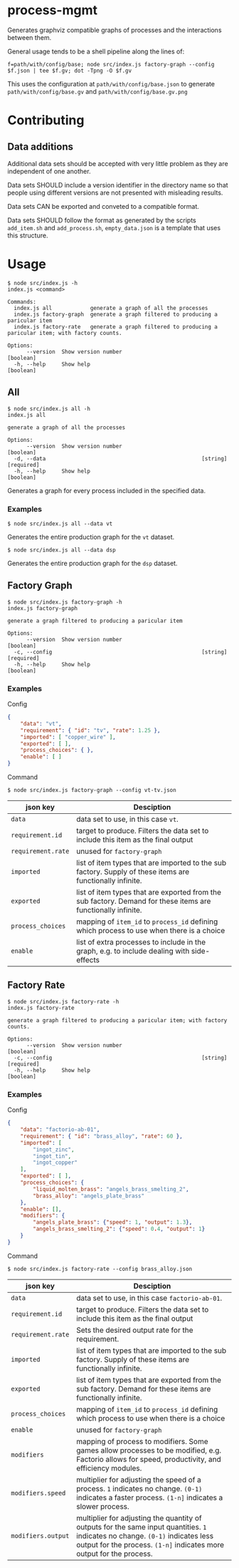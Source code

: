 # process-mgmt

Generates graphviz compatible graphs of processes and the interactions between them.

General usage tends to be a shell pipeline along the lines of:
```
f=path/with/config/base; node src/index.js factory-graph --config $f.json | tee $f.gv; dot -Tpng -O $f.gv
```
This uses the configuration at `path/with/config/base.json` to generate `path/with/config/base.gv` and `path/with/config/base.gv.png`

# Contributing

## Data additions

Additional data sets should be accepted with very little problem as they are independent of one another.

Data sets SHOULD include a version identifier in the directory name so that people using different versions are not presented with misleading results.

Data sets CAN be exported and conveted to a compatible format.

Data sets SHOULD follow the format as generated by the scripts `add_item.sh` and `add_process.sh`, `empty_data.json` is a template that uses this structure.

# Usage

```
$ node src/index.js -h
index.js <command>

Commands:
  index.js all            generate a graph of all the processes
  index.js factory-graph  generate a graph filtered to producing a paricular item
  index.js factory-rate   generate a graph filtered to producing a paricular item; with factory counts.

Options:
      --version  Show version number                                   [boolean]
  -h, --help     Show help                                             [boolean]
```



## All

```
$ node src/index.js all -h
index.js all

generate a graph of all the processes

Options:
      --version  Show version number                                   [boolean]
  -d, --data                                                 [string] [required]
  -h, --help     Show help                                             [boolean]
```

Generates a graph for every process included in the specified data.

### Examples
```
$ node src/index.js all --data vt
```
Generates the entire production graph for the `vt` dataset.

```
$ node src/index.js all --data dsp
```
Generates the entire production graph for the `dsp` dataset.



## Factory Graph

```
$ node src/index.js factory-graph -h
index.js factory-graph

generate a graph filtered to producing a paricular item

Options:
      --version  Show version number                                   [boolean]
  -c, --config                                               [string] [required]
  -h, --help     Show help                                             [boolean]
```

### Examples

Config
```json
{
    "data": "vt",
    "requirement": { "id": "tv", "rate": 1.25 },
    "imported": [ "copper_wire" ],
    "exported": [ ],
    "process_choices": { },
    "enable": [ ]
}
```
Command
```
$ node src/index.js factory-graph --config vt-tv.json
```

json key | Desciption
---------|-----------
`data` | data set to use, in this case `vt`.
`requirement.id` | target to produce. Filters the data set to include this item as the final output
`requirement.rate` | unused for `factory-graph`
`imported` | list of item types that are imported to the sub factory. Supply of these items are functionally infinite.
`exported` | list of item types that are exported from the sub factory. Demand for these items are functionally infinite.
`process_choices` | mapping of `item_id` to `process_id` defining which process to use when there is a choice
`enable` | list of extra processes to include in the graph, e.g. to include dealing with side-effects



## Factory Rate

```
$ node src/index.js factory-rate -h
index.js factory-rate

generate a graph filtered to producing a paricular item; with factory counts.

Options:
      --version  Show version number                                   [boolean]
  -c, --config                                               [string] [required]
  -h, --help     Show help                                             [boolean]
```

### Examples

Config
```json
{
    "data": "factorio-ab-01",
    "requirement": { "id": "brass_alloy", "rate": 60 },
    "imported": [
        "ingot_zinc",
        "ingot_tin",
        "ingot_copper"
    ],
    "exported": [ ],
    "process_choices": {
        "liquid_molten_brass": "angels_brass_smelting_2",
        "brass_alloy": "angels_plate_brass"
    },
    "enable": [],
    "modifiers": {
        "angels_plate_brass": {"speed": 1, "output": 1.3},
        "angels_brass_smelting_2": {"speed": 0.4, "output": 1}
    }
}
```
Command
```
$ node src/index.js factory-rate --config brass_alloy.json
```

json key | Desciption
---------|-----------
`data` | data set to use, in this case `factorio-ab-01`.
`requirement.id` | target to produce. Filters the data set to include this item as the final output
`requirement.rate` | Sets the desired output rate for the requirement.
`imported` | list of item types that are imported to the sub factory. Supply of these items are functionally infinite.
`exported` | list of item types that are exported from the sub factory. Demand for these items are functionally infinite.
`process_choices` | mapping of `item_id` to `process_id` defining which process to use when there is a choice
`enable` | unused for `factory-graph`
`modifiers` | mapping of process to modifiers. Some games allow processes to be modified, e.g. Factorio allows for speed, productivity, and efficiency modules.
`modifiers.speed` | multiplier for adjusting the speed of a process. `1` indicates no change. `(0-1)` indicates a faster process. `(1-n]` indicates a slower process.
`modifiers.output` | multiplier for adjusting the quantity of outputs for the same input quantities. `1` indicates no change. `(0-1)` indicates less output for the process. `(1-n]` indicates more output for the process.
